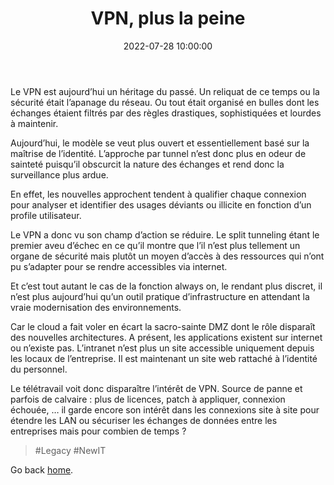﻿---
title: VPN, plus la peine
description: "VPN héritage du passé. Il est temps de s'en passer."
date: 2022-07-28 10:00:00
categories: [Opinion]
img_path: /assets/img/
---

Le VPN est aujourd’hui un héritage du passé. Un reliquat de ce temps ou la sécurité était l’apanage du réseau. Ou tout était
organisé en bulles dont les échanges étaient filtrés par des règles drastiques, sophistiquées et lourdes à maintenir.

Aujourd’hui, le modèle se veut plus ouvert et essentiellement basé sur la maîtrise de l’identité. L’approche par tunnel n’est
donc plus en odeur de sainteté puisqu’il obscurcit la nature des échanges et rend donc la surveillance plus ardue.

En effet, les nouvelles approchent tendent à qualifier chaque connexion pour analyser et identifier des usages déviants ou
illicite en fonction d’un profile utilisateur.

Le VPN a donc vu son champ d’action se réduire. Le split tunneling étant le premier aveu d’échec en ce qu’il montre que l’il
n’est plus tellement un organe de sécurité mais plutôt un moyen d’accès à des ressources qui n’ont pu s’adapter pour se rendre
accessibles via internet.

Et c’est tout autant le cas de la fonction always on, le rendant plus discret, il n’est plus aujourd’hui qu’un outil pratique
d’infrastructure en attendant la vraie modernisation des environnements.

Car le cloud a fait voler en écart la sacro-sainte DMZ dont le rôle disparaît des nouvelles architectures. A présent, les
applications existent sur internet ou n’existe pas. L’intranet n’est plus un site accessible uniquement depuis les locaux de
l’entreprise. Il est maintenant un site web rattaché à l’identité du personnel.

Le télétravail voit donc disparaître l’intérêt de VPN. Source de panne et parfois de calvaire : plus de licences, patch à
appliquer, connexion échouée, … il garde encore son intérêt dans les connexions site à site pour étendre les LAN ou sécuriser
les échanges de données entre les entreprises mais pour combien de temps ?

> #Legacy #NewIT

Go back [home](/).
